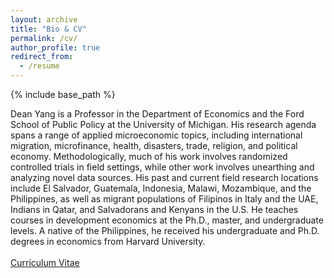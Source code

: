 ```yaml
---
layout: archive
title: "Bio & CV"
permalink: /cv/
author_profile: true
redirect_from:
  - /resume
---
```


{% include base_path %}





Dean Yang is a Professor in the Department of Economics and the Ford School of Public Policy at the University of Michigan. His research agenda spans a range of applied microeconomic topics, including international migration, microfinance, health, disasters, trade, religion, and political economy. Methodologically, much of his work involves randomized controlled trials in field settings, while other work involves unearthing and analyzing novel data sources. His past and current field research locations include El Salvador, Guatemala, Indonesia, Malawi, Mozambique, and the Philippines, as well as migrant populations of Filipinos in Italy and the UAE, Indians in Qatar, and Salvadorans and Kenyans in the U.S. He teaches courses in development economics at the Ph.D., master, and undergraduate levels. A native of the Philippines, he received his undergraduate and Ph.D. degrees in economics from Harvard University.
<br><br>
<a href='/deanyang/files/yang_cv.pdf' class="btn">Curriculum Vitae</a>